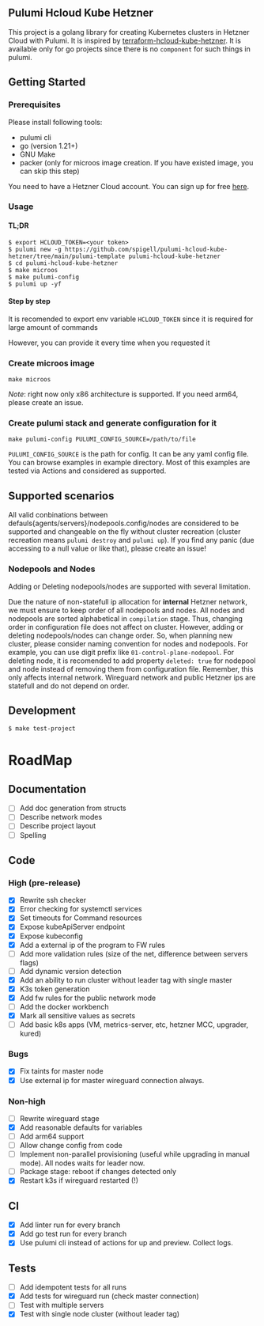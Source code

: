 ## Pulumi Hcloud Kube Hetzner
This project is a golang library for creating Kubernetes clusters in Hetzner Cloud with Pulumi. It is inspired by [terraform-hcloud-kube-hetzner](https://github.com/kube-hetzner/terraform-hcloud-kube-hetzner). It is available only for go projects since there is no `component` for such things in pulumi.

## Getting Started
### Prerequisites
Please install following tools:
- pulumi cli
- go (version 1.21+)
- GNU Make
- packer (only for microos image creation. If you have existed image, you can skip this step)

You need to have a Hetzner Cloud account. You can sign up for free [here](https://hetzner.com/cloud/).

### Usage
#### TL;DR
```
$ export HCLOUD_TOKEN=<your token>
$ pulumi new -g https://github.com/spigell/pulumi-hcloud-kube-hetzner/tree/main/pulumi-template pulumi-hcloud-kube-hetzner
$ cd pulumi-hcloud-kube-hetzner
$ make microos
$ make pulumi-config
$ pulumi up -yf
```

#### Step by step
It is recomended to export env variable `HCLOUD_TOKEN` since it is required for large amount of commands

However, you can provide it every time when you requested it

### Create microos image
```
make microos
```
*Note*: right now only x86 architecture is supported. If you need arm64, please create an issue.

### Create pulumi stack and generate configuration for it
```
make pulumi-config PULUMI_CONFIG_SOURCE=/path/to/file
```
`PULUMI_CONFIG_SOURCE` is the path for config. It can be any yaml config file. You can browse examples in example directory. Most of this examples are tested via Actions and considered as supported.

## Supported scenarios
All valid conbinations between defauls{agents/servers}/nodepools.config/nodes are considered to be supported and changeable on the fly without cluster recreation (cluster recreation means `pulumi destroy` and `pulumi up`).
If you find any panic (due accessing to a null value or like that), please create an issue!

### Nodepools and Nodes
Adding or Deleting nodepools/nodes are supported with several limitation.

Due the nature of non-statefull ip allocation for **internal** Hetzner network, we must ensure to keep order of all nodepools and nodes. All nodes and nodepools are sorted alphabetical in `compilation` stage. Thus, changing order in configuration file does not affect on cluster. However, adding or deleting nodepools/nodes can change order. So, when planning new cluster, please consider naming convention for nodes and nodepools. For example, you can use digit prefix like `01-control-plane-nodepool`. For deleting node, it is recomended to add property `deleted: true` for nodepool and node instead of removing them from configuration file. Remember, this only affects internal network. Wireguard network and public Hetzner ips are statefull and do not depend on order.

## Development
```
$ make test-project
```


# RoadMap
## Documentation
- [ ] Add doc generation from structs
- [ ] Describe network modes
- [ ] Describe project layout
- [ ] Spelling

## Code
### High (pre-release)
- [x] Rewrite ssh checker
- [x] Error checking for systemctl services
- [x] Set timeouts for Command resources
- [x] Expose kubeApiServer endpoint
- [x] Expose kubeconfig
- [x] Add a external ip of the program to FW rules
- [ ] Add more validation rules (size of the net, difference between servers flags)
- [ ] Add dynamic version detection
- [x] Add an ability to run cluster without leader tag with single master
- [x] K3s token generation
- [x] Add fw rules for the public network mode
- [ ] Add the docker workbench
- [x] Mark all sensitive values as secrets
- [ ] Add basic k8s apps (VM, metrics-server, etc, hetzner MCC, upgrader, kured)

### Bugs
- [x] Fix taints for master node
- [x] Use external ip for master wireguard connection always.

### Non-high
- [ ] Rewrite wireguard stage
- [x] Add reasonable defaults for variables
- [ ] Add arm64 support
- [ ] Allow change config from code
- [ ] Implement non-parallel provisioning (useful while upgrading in manual mode). All nodes waits for leader now.
- [ ] Package stage: reboot if changes detected only
- [x] Restart k3s if wireguard restarted (!)

## CI
- [x] Add linter run for every branch
- [x] Add go test run for every branch
- [x] Use pulumi cli instead of actions for up and preview. Collect logs.

## Tests
- [ ] Add idempotent tests for all runs
- [x] Add tests for wireguard run (check master connection)
- [ ] Test with multiple servers
- [x] Test with single node cluster (without leader tag)
